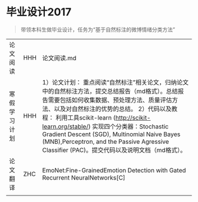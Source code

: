 # 毕业设计2017

> 带领本科生做毕业设计，任务为“基于自然标注的微博情绪分类方法”



|        |      |                                          |
| ------ | ---- | ---------------------------------------- |
| 论文阅读   | HHH  | 论文阅读.md                                  |
| 寒假学习计划 | HHH  | 1）论文计划： 重点阅读“自然标注”相关论文，归纳论文中的自然标注方法，提交总结报告（md格式）。总结报告需要包括如何收集数据、预处理方法、质量评估方法、以及对自然标注的优势的总结。  2）代码以及教程： 利用工具scikit-learn (http://scikit-learn.org/stable/) 实现四个分类器：Stochastic Gradient Descent (SGD), Multinomial Naive Bayes (MNB),Perceptron, and the Passive Agressive Classifier (PAC)。提交代码以及说明文档（md格式）。 |
| 论文翻译   | ZHC  | EmoNet:Fine-GrainedEmotion Detection with Gated Recurrent NeuralNetworks[C] |
|        |      |                                          |













